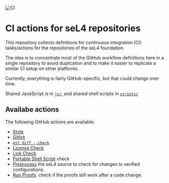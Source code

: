 <!--
  Copyright 2020, Data61, CSIRO (ABN 41 687 119 230)
  SPDX-License-Identifier: CC-BY-SA-4.0
-->

![CI](https://github.com/lsf37/ci-actions/workflows/CI/badge.svg)

# CI actions for seL4 repositories

This repository collects definitions for continuous integration (CI)
tasks/actions for the repositories of the seL4 foundation.

The idea is to concentrate most of the GitHub workflow definitions here in a
single repository to avoid duplication and to make it easier to replicate a
similar CI setup on other platforms.

Currently, everything is fairly GitHub-specific, but that could change over
time.

Shared JavaScript is in [`js/`](js/), and shared shell scripts in [`scripts/`](scripts/)

## Availabe actions

The following GitHub actions are available:

- [Style](style/)
- [Gitlint](gitlint/)
- [`git diff --check`](git-diff-check/)
- [License Check](license-check/)
- [Link Check](link-check/)
- [Portable Shell Script](bashisms/) check
- [Preprocess](preprocess/) the seL4 source to check for changes to verified configurations.
- [Run Proofs](run-proofs/): check if the proofs still work after a code change.